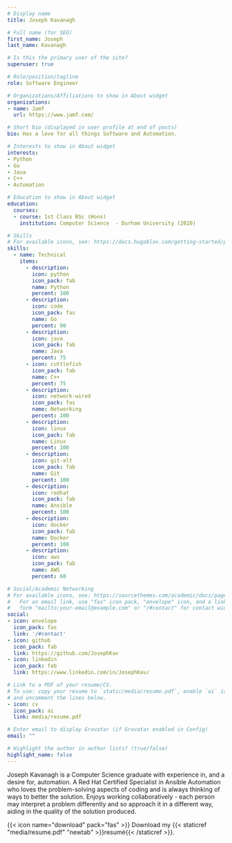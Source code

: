 ```yaml
---
# Display name
title: Joseph Kavanagh

# Full name (for SEO)
first_name: Joseph
last_name: Kavanagh

# Is this the primary user of the site?
superuser: true

# Role/position/tagline
role: Software Engineer

# Organizations/Affiliations to show in About widget
organizations:
- name: Jamf
  url: https://www.jamf.com/

# Short bio (displayed in user profile at end of posts)
bio: Has a love for all things Software and Automation.

# Interests to show in About widget
interests:
- Python
- Go
- Java
- C++
- Automation

# Education to show in About widget
education:
  courses:
  - course: 1st Class BSc (Hons)
    institution: Computer Science  - Durham University (2020)

# Skills
# For available icons, see: https://docs.hugoblox.com/getting-started/page-builder/#icons
skills:
  - name: Technical
    items:
      - description:
        icon: python
        icon_pack: fab
        name: Python
        percent: 100
      - description:
        icon: code
        icon_pack: fas
        name: Go
        percent: 90
      - description:
        icon: java
        icon_pack: fab
        name: Java
        percent: 75
      - icon: cuttlefish
        icon_pack: fab
        name: C++
        percent: 75
      - description:
        icon: network-wired
        icon_pack: fas
        name: Networking
        percent: 100
      - description:
        icon: linux
        icon_pack: fab
        name: Linux
        percent: 100
      - description:
        icon: git-alt
        icon_pack: fab
        name: Git
        percent: 100
      - description:
        icon: redhat
        icon_pack: fab
        name: Ansible
        percent: 100
      - description:
        icon: docker
        icon_pack: fab
        name: Docker
        percent: 100
      - description:
        icon: aws
        icon_pack: fab
        name: AWS
        percent: 60

# Social/Academic Networking
# For available icons, see: https://sourcethemes.com/academic/docs/page-builder/#icons
#   For an email link, use "fas" icon pack, "envelope" icon, and a link in the
#   form "mailto:your-email@example.com" or "/#contact" for contact widget.
social:
- icon: envelope
  icon_pack: fas
  link: '/#contact'
- icon: github
  icon_pack: fab
  link: https://github.com/JosephKav
- icon: linkedin
  icon_pack: fab
  link: https://www.linkedin.com/in/JosephKav/

# Link to a PDF of your resume/CV.
# To use: copy your resume to `static/media/resume.pdf`, enable `ai` icons in `params.toml`,
# and uncomment the lines below.
- icon: cv
  icon_pack: ai
  link: media/resume.pdf

# Enter email to display Gravatar (if Gravatar enabled in Config)
email: ""

# Highlight the author in author lists? (true/false)
highlight_name: false
---
```


Joseph Kavanagh is a Computer Science graduate with experience in, and a desire for, automation. A Red Hat Certified Specialist in Ansible Automation who loves the problem-solving aspects of coding and is always thinking of ways to better the solution. Enjoys working collaboratively - each person may interpret a problem differently and so approach it in a different way, aiding in the quality of the solution produced.

{{< icon name="download" pack="fas" >}} Download my {{< staticref "media/resume.pdf" "newtab" >}}resumé{{< /staticref >}}.
